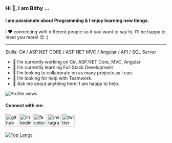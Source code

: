 ### Hi 👋, I am Bithy ...
#### I am passionate about Programming & I enjoy learning new things.
I ❤ connecting with different people so if you want to say hi, I'll be happy to meet you more! 😊 :)
<hr>
Skills: C# / ASP.NET CORE / ASP.NET MVC / Angular / API / SQL Server

- 🔭 I’m currently working on C#, ASP.NET Core, MVC, Angular 
- 🌱 I’m currently learning Full Stack Development 
- 👯 I’m looking to collaborate on as many projects as I can. 
- 🤔 I’m looking for help with Teamwork. 
- 💬 Ask me about anything here! I am happy to help. 

![Profile views](https://gpvc.arturio.dev/bithyakter)  







#### Connect with me:
[<img src='https://cdn.jsdelivr.net/npm/simple-icons@3.0.1/icons/github.svg' alt='github' height='40'>](https://github.com/bithyakter)  [<img src='https://cdn.jsdelivr.net/npm/simple-icons@3.0.1/icons/linkedin.svg' alt='linkedin' height='40'>](https://www.linkedin.com/in/mstbithy/)  [<img src='https://cdn.jsdelivr.net/npm/simple-icons@3.0.1/icons/facebook.svg' alt='facebook' height='40'>](https://www.facebook.com/Mstbithy.93)  [<img src='https://cdn.jsdelivr.net/npm/simple-icons@3.0.1/icons/instagram.svg' alt='instagram' height='40'>](https://www.instagram.com/bithy_queen/)  [<img src='https://cdn.jsdelivr.net/npm/simple-icons@3.0.1/icons/twitter.svg' alt='twitter' height='40'>](https://twitter.com/CseBithy)  

[![Top Langs](https://github-readme-stats.vercel.app/api/top-langs/?username=bithyakter)](https://github.com/anuraghazra/github-readme-stats)


